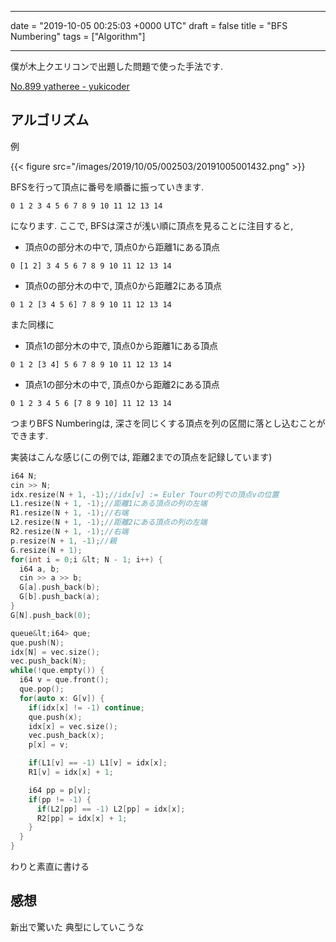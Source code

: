 
---
date = "2019-10-05 00:25:03 +0000 UTC"
draft = false
title = "BFS Numbering"
tags = ["Algorithm"]

---
僕が木上クエリコンで出題した問題で使った手法です.

[No.899 γatheree - yukicoder](https://yukicoder.me/problems/no/899)

## アルゴリズム

例

{{< figure src="/images/2019/10/05/002503/20191005001432.png"  >}}

BFSを行って頂点に番号を順番に振っていきます.

```
0 1 2 3 4 5 6 7 8 9 10 11 12 13 14
```


になります. ここで, BFSは深さが浅い順に頂点を見ることに注目すると,

<ul>
<li>頂点0の部分木の中で, 頂点0から距離1にある頂点</li>
</ul>


```
0 [1 2] 3 4 5 6 7 8 9 10 11 12 13 14
```


<ul>
<li>頂点0の部分木の中で, 頂点0から距離2にある頂点</li>
</ul>


```
0 1 2 [3 4 5 6] 7 8 9 10 11 12 13 14
```


また同様に

<ul>
<li>頂点1の部分木の中で, 頂点0から距離1にある頂点</li>
</ul>


```
0 1 2 [3 4] 5 6 7 8 9 10 11 12 13 14
```


<ul>
<li>頂点1の部分木の中で, 頂点0から距離2にある頂点</li>
</ul>


```
0 1 2 3 4 5 6 [7 8 9 10] 11 12 13 14
```


つまりBFS Numberingは, 深さを同じくする頂点を列の区間に落とし込むことができます.

実装はこんな感じ(この例では, 距離2までの頂点を記録しています)

```cpp
i64 N;
cin >> N;
idx.resize(N + 1, -1);//idx[v] := Euler Tourの列での頂点vの位置
L1.resize(N + 1, -1);//距離1にある頂点の列の左端
R1.resize(N + 1, -1);//右端
L2.resize(N + 1, -1);//距離2にある頂点の列の左端
R2.resize(N + 1, -1);//右端
p.resize(N + 1, -1);//親
G.resize(N + 1);
for(int i = 0;i &lt; N - 1; i++) {
  i64 a, b;
  cin >> a >> b;
  G[a].push_back(b);
  G[b].push_back(a);
}
G[N].push_back(0);

queue&lt;i64> que;
que.push(N);
idx[N] = vec.size();
vec.push_back(N);
while(!que.empty()) {
  i64 v = que.front();
  que.pop();
  for(auto x: G[v]) {
    if(idx[x] != -1) continue;
    que.push(x);
    idx[x] = vec.size();
    vec.push_back(x);
    p[x] = v;

    if(L1[v] == -1) L1[v] = idx[x];
    R1[v] = idx[x] + 1;

    i64 pp = p[v];
    if(pp != -1) {
      if(L2[pp] == -1) L2[pp] = idx[x];
      R2[pp] = idx[x] + 1;
    }
  }
}

```


わりと素直に書ける

## 感想

新出で驚いた 典型にしていこうな


